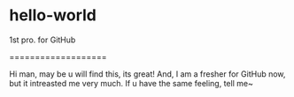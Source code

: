 # hello-world
1st pro. for GitHub

===================

Hi man, may be u will find this, its great!
And, I am a fresher for GitHub now, but it intreasted me very much.
If u have the same feeling, tell me~
